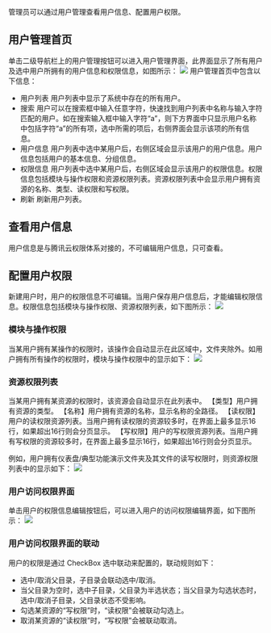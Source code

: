 管理员可以通过用户管理查看用户信息、配置用户权限。

## 用户管理首页
单击二级导航栏上的用户管理按钮可以进入用户管理界面，此界面显示了所有用户及选中用户所拥有的用户信息和权限信息，如图所示：
![](https://main.qcloudimg.com/raw/40d4813f2ca72701c97e687b1c416ed8.png)
用户管理首页中包含以下信息：
- 用户列表
用户列表中显示了系统中存在的所有用户。
- 搜索
用户可以在搜索框中输入任意字符，快速找到用户列表中名称与输入字符匹配的用户。如在搜索输入框中输入字符“a”，则下方界面中只显示用户名称中包括字符“a”的所有项，选中所需的项后，右侧界面会显示该项的所有信息。
- 用户信息
用户列表中选中某用户后，右侧区域会显示该用户的用户信息。用户信息包括用户的基本信息、分组信息。
- 权限信息
用户列表中选中某用户后，右侧区域会显示该用户的权限信息。权限信息包括模块与操作权限和资源权限列表。资源权限列表中会显示用户拥有资源的名称、类型、读权限和写权限。
- 刷新
刷新用户列表。

## 查看用户信息
用户信息是与腾讯云权限体系对接的，不可编辑用户信息，只可查看。

## 配置用户权限
新建用户时，用户的权限信息不可编辑。当用户保存用户信息后，才能编辑权限信息。权限信息包括模块与操作权限、资源权限列表，如下图所示：
![](https://main.qcloudimg.com/raw/a0c427c59b631f6bccb1e0eb62885300.png)

### 模块与操作权限
当某用户拥有某操作的权限时，该操作会自动显示在此区域中，文件夹除外。如用户拥有所有操作的权限时，模块与操作权限中的显示如下：
![](https://main.qcloudimg.com/raw/6e19f05568d3a1b89937f97ea9f6aebb.png)


### 资源权限列表
当某用户拥有某资源的权限时，该资源会自动显示在此列表中。
【类型】用户拥有资源的类型。
【名称】用户拥有资源的名称，显示名称的全路径。
【读权限】用户的读权限资源列表。当用户拥有读权限的资源较多时，在界面上最多显示16行，如果超出16行则会分页显示。
【写权限】用户的写权限资源列表。当用户拥有写权限的资源较多时，在界面上最多显示16行，如果超出16行则会分页显示。

例如，用户拥有仪表盘/典型功能演示文件夹及其文件的读写权限时，则资源权限列表中的显示如下：
![](https://main.qcloudimg.com/raw/0c5b1db7f8f51efaee2407d5dab3a36b.png)

### 用户访问权限界面
单击用户的权限信息编辑按钮后，可以进入用户的访问权限编辑界面，如下图所示：
![](https://main.qcloudimg.com/raw/3f4c62b305a26bb0c9a7bb224e07e1d0.png)

### 用户访问权限界面的联动
用户的权限是通过 CheckBox 选中联动来配置的，联动规则如下：
- 选中/取消父目录，子目录会联动选中/取消。
- 当父目录为空时，选中子目录，父目录为半选状态；当父目录为勾选状态时，选中/取消子目录，父目录状态不受影响。
- 勾选某资源的“写权限”时，“读权限”会被联动勾选上。
- 取消某资源的“读权限”时，“写权限”会被联动取消。
